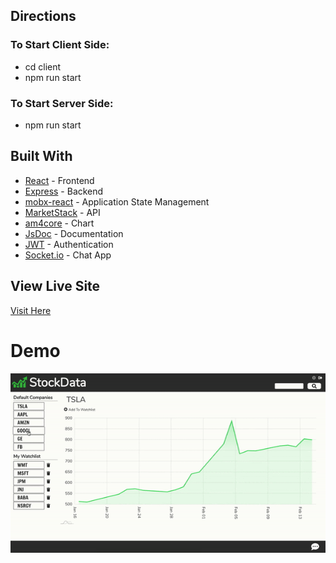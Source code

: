## Directions
### To Start Client Side:
* cd client
* npm run start

### To Start Server Side:
* npm run start

## Built With

* [React](https://reactjs.org/) - Frontend
* [Express](https://expressjs.com/) - Backend
* [mobx-react](https://mobx-react.js.org/) - Application State Management
* [MarketStack](https://marketstack.com/) - API
* [am4core](https://www.amcharts.com/docs/v4/) - Chart
* [JsDoc](https://jsdoc.app/) - Documentation
* [JWT](https://jwt.io/) - Authentication
* [Socket.io](https://socket.io/) - Chat App

## View Live Site
[Visit Here](https://fullstack-stockmarket-app.herokuapp.com/)

# Demo
![](stockapp-demo.gif)
